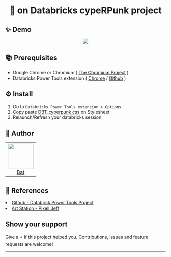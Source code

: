 <h1 align="center">👋 on Databricks cypeRPunk project</h1>

## ✨ Demo
<p align="center"><img src="https://im2.ezgif.com/tmp/ezgif-2-edd66eb42015.gif" /></p>

## 📚 Prerequisites
- Google Chrome or Chromium ( [The Chromium Project](https://www.chromium.org/) )
- Databricks Power Tools extension ( [Chrome](https://chrome.google.com/webstore/detail/databricks-power-tools/mpffpmajkdieodggkakklfkghdiafhpo) / [Github](https://github.com/KeesCBakker/databricks-power-tools) )

## ⚙️ Install
1. Go to `Databricks Power Tools extension > Options`
2. Copy paste [DBT_cyperpunk css](https://github.com/BatLibert/DBT_cyperpunk_theme/blob/main/DBT_cyperpunk_theme.css) on Stylesheet
3. Relaunch/Refresh your databricks session

## 👤 Author
<table>
  <tr>
    <td align="center">
    	<a href="https://github.axa.com/baptiste-libert">
    	<img src="https://avatars0.githubusercontent.com/u/24935223?s=460&u=b6e484f9d4593131a7b5d57c474f3e27e55c3145&v=4" height="80" width="80"/><br />
    	Bat</a>
    </td>
  </tr>
</table>

## 🤝 References
  <li><a href="https://github.com/KeesCBakker/databricks-power-tools">Github - Databrick Power Tools Project</a>
  <li><a href="https://www.artstation.com/artwork/GXwZgz?__cf_chl_captcha_tk__=a82936c3e8d786d632116e2bd9b3049534593926-1603111381-0-AQpBraQ1_2b1clP_1iiVuCyBSl-m_5AZT8PT0ZDpk0_MtpKSxmskP81TXOqyuENjiEk_xnYD7CAC89714LYjvx-bx8cBZlZWiCi0JNUdc9ARVKjYdqHUCAi35VjizeuXcaGIfqHweYcfOwQE_47-fs1w0tT3JzkYPWFx_ihF5uzfElDu5oTO6iRfv8V2inPJBIupFWTXALAcA3sdgfT49lTOFivB89yet8mm4PXsBW9-GOWVpd5UgCXyizgweB07WyuVeK3sqaJLrjgQh7LG5uRy40wRoG6gn9TGhOz2DlpOiX20fMflw42QWcN5cCcHuZlmMV39-_6IbrJXBd_1PGD99QlaVI3qYF8xDF9b3TnEhSK980D-9Util-ILSq2tJLqrSAtV0OIeZidjYOjEeYu_Ray4IFbCw0XsA8Rxp24F3YpszrbWHMPEY03p3zNfmaQmuAjPD75zq2xdHu5Xsq0By3l8QMTPc9TG-wGptConcty-HOU9mlfZzPaUqdXLuoerU8K1kTtjiFfFIPUzebtGd_ViYzz6mpg1f4BZEF7TUlFHSJXkgapQO-IKUuALug">Art Station - Pixell Jeff</a>
  
## Show your support
Give a ⭐️ if this project helped you. Contributions, issues and feature requests are welcome!



***
